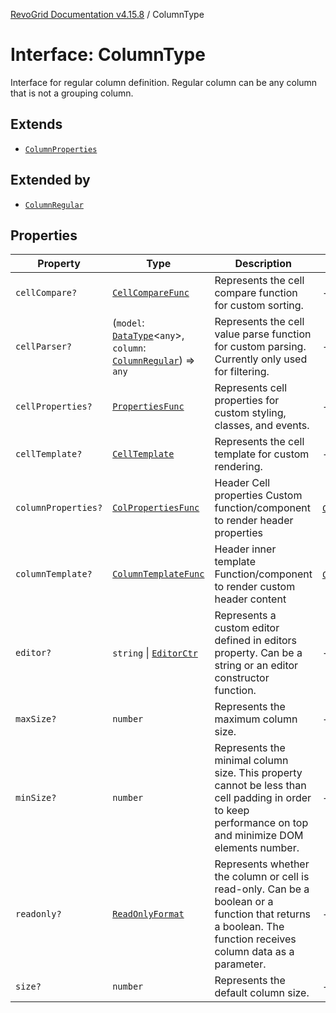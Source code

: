 [RevoGrid Documentation v4.15.8](README.md) / ColumnType

# Interface: ColumnType

Interface for regular column definition.
Regular column can be any column that is not a grouping column.

## Extends

- [`ColumnProperties`](Interface.ColumnProperties.md)

## Extended by

- [`ColumnRegular`](Interface.ColumnRegular.md)

## Properties

| Property | Type | Description | Inherited from | Defined in |
| ------ | ------ | ------ | ------ | ------ |
| `cellCompare?` | [`CellCompareFunc`](TypeAlias.CellCompareFunc.md) | Represents the cell compare function for custom sorting. | - | [src/types/interfaces.ts:187](https://github.com/revolist/revogrid/blob/2ac43d2713c9d394ff33675f959c6432bf5aa023/src/types/interfaces.ts#L187) |
| `cellParser?` | (`model`: [`DataType`](TypeAlias.DataType.md)\<`any`\>, `column`: [`ColumnRegular`](Interface.ColumnRegular.md)) => `any` | Represents the cell value parse function for custom parsing. Currently only used for filtering. | - | [src/types/interfaces.ts:193](https://github.com/revolist/revogrid/blob/2ac43d2713c9d394ff33675f959c6432bf5aa023/src/types/interfaces.ts#L193) |
| `cellProperties?` | [`PropertiesFunc`](TypeAlias.PropertiesFunc.md) | Represents cell properties for custom styling, classes, and events. | - | [src/types/interfaces.ts:179](https://github.com/revolist/revogrid/blob/2ac43d2713c9d394ff33675f959c6432bf5aa023/src/types/interfaces.ts#L179) |
| `cellTemplate?` | [`CellTemplate`](Interface.CellTemplate.md) | Represents the cell template for custom rendering. | - | [src/types/interfaces.ts:183](https://github.com/revolist/revogrid/blob/2ac43d2713c9d394ff33675f959c6432bf5aa023/src/types/interfaces.ts#L183) |
| `columnProperties?` | [`ColPropertiesFunc`](TypeAlias.ColPropertiesFunc.md) | Header Cell properties Custom function/component to render header properties | [`ColumnProperties`](Interface.ColumnProperties.md).`columnProperties` | [src/types/interfaces.ts:122](https://github.com/revolist/revogrid/blob/2ac43d2713c9d394ff33675f959c6432bf5aa023/src/types/interfaces.ts#L122) |
| `columnTemplate?` | [`ColumnTemplateFunc`](TypeAlias.ColumnTemplateFunc.md) | Header inner template Function/component to render custom header content | [`ColumnProperties`](Interface.ColumnProperties.md).`columnTemplate` | [src/types/interfaces.ts:117](https://github.com/revolist/revogrid/blob/2ac43d2713c9d394ff33675f959c6432bf5aa023/src/types/interfaces.ts#L117) |
| `editor?` | `string` \| [`EditorCtr`](TypeAlias.EditorCtr.md) | Represents a custom editor defined in editors property. Can be a string or an editor constructor function. | - | [src/types/interfaces.ts:175](https://github.com/revolist/revogrid/blob/2ac43d2713c9d394ff33675f959c6432bf5aa023/src/types/interfaces.ts#L175) |
| `maxSize?` | `number` | Represents the maximum column size. | - | [src/types/interfaces.ts:170](https://github.com/revolist/revogrid/blob/2ac43d2713c9d394ff33675f959c6432bf5aa023/src/types/interfaces.ts#L170) |
| `minSize?` | `number` | Represents the minimal column size. This property cannot be less than cell padding in order to keep performance on top and minimize DOM elements number. | - | [src/types/interfaces.ts:166](https://github.com/revolist/revogrid/blob/2ac43d2713c9d394ff33675f959c6432bf5aa023/src/types/interfaces.ts#L166) |
| `readonly?` | [`ReadOnlyFormat`](TypeAlias.ReadOnlyFormat.md) | Represents whether the column or cell is read-only. Can be a boolean or a function that returns a boolean. The function receives column data as a parameter. | - | [src/types/interfaces.ts:156](https://github.com/revolist/revogrid/blob/2ac43d2713c9d394ff33675f959c6432bf5aa023/src/types/interfaces.ts#L156) |
| `size?` | `number` | Represents the default column size. | - | [src/types/interfaces.ts:160](https://github.com/revolist/revogrid/blob/2ac43d2713c9d394ff33675f959c6432bf5aa023/src/types/interfaces.ts#L160) |
